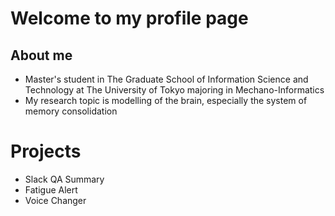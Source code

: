 # Welcome to my profile page
<!--
**Satorien/Satorien** is a ✨ _special_ ✨ repository because its `README.md` (this file) appears on your GitHub profile.

Here are some ideas to get you started:

- 🔭 I’m currently working on ...
- 🌱 I’m currently learning ...
- 👯 I’m looking to collaborate on ...
- 🤔 I’m looking for help with ...
- 💬 Ask me about ...
- 📫 How to reach me: ...
- 😄 Pronouns: ...
- ⚡ Fun fact: ...
-->

## About me
- Master's student in The Graduate School of Information Science and Technology at The University of Tokyo majoring in Mechano-Informatics
- My research topic is modelling of the brain, especially the system of memory consolidation

# Projects
- Slack QA Summary
- Fatigue Alert
- Voice Changer
